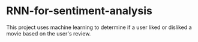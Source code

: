 # RNN-for-sentiment-analysis
This project uses machine learning to determine if a user liked or disliked a movie based on the user's review.
